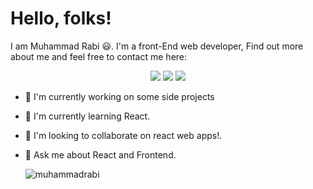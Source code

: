 # Hello, folks! 

I am Muhammad Rabi 😃. I'm a front-End web developer, Find out more about me and feel free to contact me here:

<p align="center">
    <a href="https://twitter.com/MuhammadRabi_"><img src="https://img.shields.io/badge/twitter-%231FA1F1?style=flat&logo=twitter&logoColor=white"/></a>
    <a href=
       "https://www.linkedin.com/in/muhammad-rabi-07a51b202/"><img src="https://img.shields.io/badge/linkedin-%230177B5?style=flat&logo=linkedin&logoColor=white"/></a>
    <a href="https://www.youtube.com/channel/UCPksZXBOyWw034TuDr5Q32w"><img src="https://img.shields.io/badge/youtube-%23FF0000?style=flat&logo=youtube&logoColor=white"/></a>

  </p>
  

 - 🔭 I'm currently working on some side projects
 - 🌱 I'm currently learning React.
 - 👯 I'm looking to collaborate on react web apps!.
 - 💬 Ask me about React and Frontend.

    <img src="https://komarev.com/ghpvc/?username=muhammadrabi&label=Profile%20views&color=0e75b6&style=flat" alt="muhammadrabi" />
